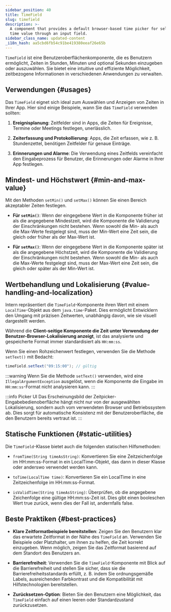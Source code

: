 ```yaml
---
sidebar_position: 40
title: TimeField
slug: timefield
description: >-
  A component that provides a default browser-based time picker for selecting a
  time value through an input field.
sidebar_class_name: updated-content
_i18n_hash: aa5cbd6fb54c91be419380eeaf26e65b
---
```

<DocChip chip='shadow' />
<DocChip chip='name' label="dwc-field" />
<DocChip chip='since' label='23.02' />
<JavadocLink type="foundation" location="com/webforj/component/field/TimeField" top='true'/>

<ParentLink parent="Field" />

`TimeField` ist eine Benutzeroberflächenkomponente, die es Benutzern ermöglicht, Zeiten in Stunden, Minuten und optional Sekunden einzugeben oder auszuwählen. Sie bietet eine intuitive und effiziente Möglichkeit, zeitbezogene Informationen in verschiedenen Anwendungen zu verwalten.

<ComponentDemo 
path='/webforj/timefield?' 
javaE='https://raw.githubusercontent.com/webforj/webforj-documentation/refs/heads/main/src/main/java/com/webforj/samples/views/fields/timefield/TimeFieldView.java'
/>

## Verwendungen {#usages}

Das `TimeField` eignet sich ideal zum Auswählen und Anzeigen von Zeiten in Ihrer App. Hier sind einige Beispiele, wann Sie das `TimeField` verwenden sollten:

1. **Ereignisplanung**: Zeitfelder sind in Apps, die Zeiten für Ereignisse, Termine oder Meetings festlegen, unerlässlich.

2. **Zeiterfassung und Protokollierung**: Apps, die Zeit erfassen, wie z. B. Stundenzettel, benötigen Zeitfelder für genaue Einträge.

3. **Erinnerungen und Alarme**: Die Verwendung eines Zeitfelds vereinfacht den Eingabeprozess für Benutzer, die Erinnerungen oder Alarme in Ihrer App festlegen.

## Mindest- und Höchstwert {#min-and-max-value}

Mit den Methoden `setMin()` und `setMax()` können Sie einen Bereich akzeptabler Zeiten festlegen.

- **Für `setMin()`**: Wenn der eingegebene Wert in die Komponente früher ist als die angegebene Mindestzeit, wird die Komponente die Validierung der Einschränkungen nicht bestehen. Wenn sowohl die Min- als auch die Max-Werte festgelegt sind, muss der Min-Wert eine Zeit sein, die gleich oder früher als der Max-Wert ist.

- **Für `setMax()`**: Wenn der eingegebene Wert in die Komponente später ist als die angegebene Höchstzeit, wird die Komponente die Validierung der Einschränkungen nicht bestehen. Wenn sowohl die Min- als auch die Max-Werte festgelegt sind, muss der Max-Wert eine Zeit sein, die gleich oder später als der Min-Wert ist.

## Wertbehandlung und Lokalisierung {#value-handling-and-localization}

Intern repräsentiert die `TimeField`-Komponente ihren Wert mit einem `LocalTime`-Objekt aus dem `java.time`-Paket. Dies ermöglicht Entwicklern den Umgang mit präzisen Zeitwerten, unabhängig davon, wie sie visuell dargestellt werden.

Während die **Client-seitige Komponente die Zeit unter Verwendung der Benutzer-Browser-Lokalisierung anzeigt**, ist das analysierte und gespeicherte Format immer standardisiert als `HH:mm:ss`.

Wenn Sie einen Rohzeichenwert festlegen, verwenden Sie die Methode `setText()` mit Bedacht:

```java
timeField.setText("09:15:00"); // gültig
```

:::warning
 Wenn Sie die Methode `setText()` verwenden, wird eine `IllegalArgumentException` ausgelöst, wenn die Komponente die Eingabe im `HH:mm:ss`-Format nicht analysieren kann.
:::

:::info Picker UI 
Das Erscheinungsbild der Zeitpicker-Eingabebedienoberfläche hängt nicht nur von der ausgewählten Lokalisierung, sondern auch vom verwendeten Browser und Betriebssystem ab. Dies sorgt für automatische Konsistenz mit der Benutzeroberfläche, die den Benutzern bereits vertraut ist.
:::

## Statische Funktionen {#static-utilities}

Die `TimeField`-Klasse bietet auch die folgenden statischen Hilfsmethoden:

- `fromTime(String timeAsString)`: Konvertieren Sie eine Zeitzeichenfolge im HH:mm:ss-Format in ein LocalTime-Objekt, das dann in dieser Klasse oder anderswo verwendet werden kann.

- `toTime(LocalTime time)`: Konvertieren Sie ein LocalTime in eine Zeitzeichenfolge im HH:mm:ss-Format.

- `isValidTime(String timeAsString)`: Überprüfen, ob die angegebene Zeichenfolge eine gültige HH:mm:ss-Zeit ist. Dies gibt einen booleschen Wert true zurück, wenn dies der Fall ist, andernfalls false.

## Beste Praktiken {#best-practices}

- **Klare Zeitformatbeispiele bereitstellen**: Zeigen Sie den Benutzern klar das erwartete Zeitformat in der Nähe des `TimeField` an. Verwenden Sie Beispiele oder Platzhalter, um ihnen zu helfen, die Zeit korrekt einzugeben. Wenn möglich, zeigen Sie das Zeitformat basierend auf dem Standort des Benutzers an.

- **Barrierefreiheit**: Verwenden Sie die `TimeField`-Komponente mit Blick auf die Barrierefreiheit und stellen Sie sicher, dass sie die Barrierefreiheitsstandards erfüllt, z. B. indem Sie ordnungsgemäße Labels, ausreichenden Farbkontrast und die Kompatibilität mit Hilfstechnologien bereitstellen.

- **Zurücksetzen-Option**: Bieten Sie den Benutzern eine Möglichkeit, das `TimeField` einfach auf einen leeren oder Standardzustand zurückzusetzen.
